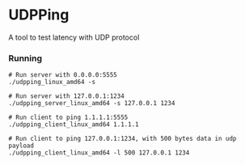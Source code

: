 # UDPPing
A tool to test latency with UDP protocol

### Running
```
# Run server with 0.0.0.0:5555
./udpping_linux_amd64 -s

# Run server with 127.0.0.1:1234
./udpping_server_linux_amd64 -s 127.0.0.1 1234

# Run client to ping 1.1.1.1:5555
./udpping_client_linux_amd64 1.1.1.1

# Run client to ping 127.0.0.1:1234, with 500 bytes data in udp payload
./udpping_client_linux_amd64 -l 500 127.0.0.1 1234
```